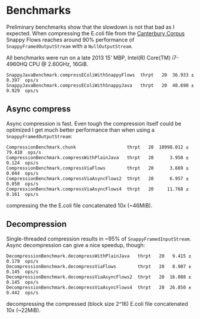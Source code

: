 # Benchmarks

Preliminary benchmarks show that the slowdown is not that bad as I expected. When compressing
the E.coli file from the [Canterbury Corpus][canterbury-corpus] Snappy Flows reaches around 90%
performance of `SnappyFramedOutputStream` with a `NullOutputStream`.

All benchmarks were run on a late 2013 15’ MBP, Intel(R) Core(TM) i7-4960HQ CPU @ 2.60GHz, 16GiB.

```
SnappyJavaBenchmark.compressEColiWithSnappyFlows  thrpt   20  36.933 ± 0.397  ops/s
SnappyJavaBenchmark.compressEColiWithSnappyJava   thrpt   20  40.690 ± 0.929  ops/s
```

## Async compress
Async compression is fast. Even tough the compression itself could be optimized I get
much better performance than when using a `SnappyFramedOutputStream`:
```
CompressionBenchmark.chunk                   thrpt   20  10998.012 ± 79.410  ops/s
CompressionBenchmark.compressWithPlainJava   thrpt   20      3.950 ±  0.124  ops/s
CompressionBenchmark.compressViaFlows        thrpt   20      3.669 ±  0.044  ops/s
CompressionBenchmark.compressViaAsyncFlows2  thrpt   20      6.957 ±  0.050  ops/s
CompressionBenchmark.compressViaAsyncFlows4  thrpt   20     11.768 ±  0.161  ops/s
```
compressing the the E.coli file concatenated 10x (~46MiB).

## Decompression
Single-threaded compression results in ~95% of `SnappyFramedInputStream`.
Async decompression can give a nice speedup, though:
```
DecompressionBenchmark.decompressWithPlainJava   thrpt   20   9.415 ± 0.179  ops/s
DecompressionBenchmark.decompressViaFlows        thrpt   20   8.907 ± 0.145  ops/s
DecompressionBenchmark.decompressViaAsyncFlows2  thrpt   20  16.088 ± 0.145  ops/s
DecompressionBenchmark.decompressViaAsyncFlows4  thrpt   20  26.850 ± 0.442  ops/s
```
decompressing the compressed (block size 2^16) E.coli file concatenated 10x (~22MiB).

[canterbury-corpus]: http://corpus.canterbury.ac.nz
